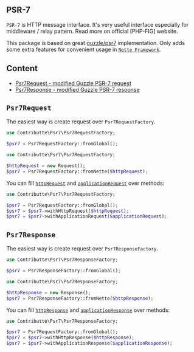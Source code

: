 ## PSR-7

`PSR-7` is HTTP message interface. It's very useful interface especially for middleware / relay pattern. Read more on official [PHP-FIG] website. 

This package is based on great [guzzle/psr7](https://github.com/guzzle/psr7) implementation. Only adds some extra features for convenient usage in [`Nette Framework`](https://github.com/nette).

## Content

- [Psr7Request - modified Guzzle PSR-7 request](#psr7request)
- [Psr7Response - modified Guzzle PSR-7 response](#psr7response)

## `Psr7Request`

The easiest way is create request over `Psr7RequestFactory`.

```php
use Contributte\Psr7\Psr7RequestFactory;

$psr7 = Psr7RequestFactory::fromGlobal();
```

```php
use Contributte\Psr7\Psr7RequestFactory;

$httpRequest = new Request();
$psr7 = Psr7RequestFactory::fromNette($httpRequest);
```

You can fill [`httpRequest`](https://api.nette.org/2.4/Nette.Http.Request.html) and [`applicationRequest`](https://api.nette.org/2.4/Nette.Application.Request.html) over methods:

```php
use Contributte\Psr7\Psr7RequestFactory;

$psr7 = Psr7RequestFactory::fromGlobal();
$psr7 = $psr7->withHttpRequest($httpRequest);
$psr7 = $psr7->withApplicationRequest($applicationRequest);
```

## `Psr7Response`


The easiest way is create request over `Psr7ResponseFactory`.

```php
use Contributte\Psr7\Psr7ResponseFactory;

$psr7 = Psr7ResponseFactory::fromGlobal();
```

```php
use Contributte\Psr7\Psr7ResponseFactory;

$httpResponse = new Response();
$psr7 = Psr7ResponseFactory::fromNette($httpResponse);
```

You can fill [`httpResponse`](https://api.nette.org/2.4/Nette.Http.Response.html) and [`applicationResponse`](https://api.nette.org/2.4/Nette.Application.IResponse.html) over methods:

```php
use Contributte\Psr7\Psr7ResponseFactory;

$psr7 = Psr7RequestFactory::fromGlobal();
$psr7 = $psr7->withHttpResponse($httpResponse);
$psr7 = $psr7->withApplicationResponse($applicationResponse);
```

